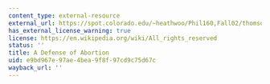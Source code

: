 ```yaml
---
content_type: external-resource
external_url: https://spot.colorado.edu/~heathwoo/Phil160,Fall02/thomson.htm
has_external_license_warning: true
license: https://en.wikipedia.org/wiki/All_rights_reserved
status: ''
title: A Defense of Abortion
uid: e9bd967e-97ae-4bea-9f8f-97cd9c75d67c
wayback_url: ''
---
```

